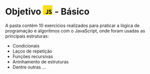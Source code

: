 # Objetivo <img src="./11- ImagensReadme/JS-logo.png" width="30px"> - Básico
A pasta contém 10 exercícios realizados para praticar a lógica de programação e algoritmos com o JavaScript, onde foram usadas as principais estruturas: 

- Condicionais
- Laços de repetição 
- Funções recursivas
- Aninhamento de estruturas
- Dentre outras ...

